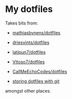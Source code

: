 # My dotfiles

Takes bits from:

- [mathiasbynens/dotfiles](https://github.com/mathiasbynens/dotfiles)

- [driesvints/dotfiles](https://github.com/driesvints/dotfiles)

- [latipun7/dotfiles](https://github.com/latipun7/dotfiles)

- [Vitoso7/dotfiles](https://github.com/Vitoso7/dotfiles)

- [CallMeEchoCodes/dotfiles](https://github.com/CallMeEchoCodes/dotfiles)

- [storing dotfiles with git](https://engineeringwith.kalkayan.io/series/developer-experience/storing-dotfiles-with-git-this-is-the-way/)

amongst other places.

